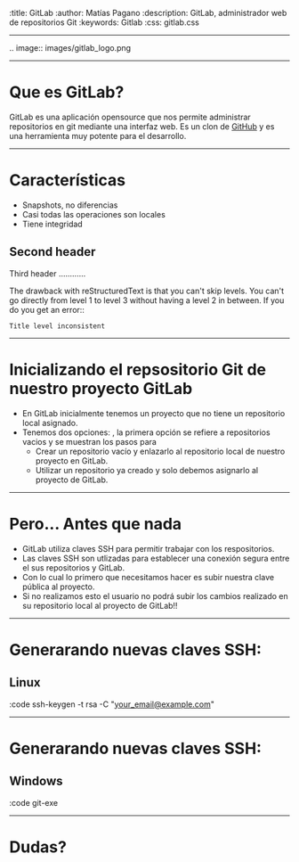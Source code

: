 :title: GitLab
:author: Matías Pagano
:description: GitLab, administrador web de repositorios Git
:keywords: Gitlab
:css: gitlab.css

----

.. image:: images/gitlab_logo.png

----

Que es GitLab?
=============

GitLab es una aplicación opensource que nos permite administrar repositorios en git mediante una interfaz web.
Es un clon de <a href="http://github.com">GitHub</a> y es una herramienta muy potente para el desarrollo.

----

Características
=============== 

* Snapshots, no diferencias
* Casi todas las operaciones son locales
* Tiene integridad

Second header
-------------

Third header
............

The drawback with reStructuredText is that you can't skip levels. You can't
go directly from level 1 to level 3 without having a level 2 in between.
If you do you get an error::

    Title level inconsistent

----

Inicializando el repsositorio Git de nuestro proyecto GitLab
============================================================
    
- En GitLab inicialmente tenemos un proyecto que no tiene un repositorio local asignado. 
- Tenemos dos opciones: , la primera opción se refiere a repositorios vacios y se muestran los pasos para 
	- Crear un repositorio vacío y enlazarlo al repositorio local de nuestro proyecto en GitLab.
	- Utilizar un repositorio ya creado y solo debemos asignarlo al proyecto de GitLab.
	
----

Pero... Antes que nada
======================

- GitLab utiliza claves SSH para permitir trabajar con los respositorios.
- Las claves SSH son utlizadas para establecer una conexión segura entre el sus repositorios y GitLab. 
- Con lo cual lo primero que necesitamos hacer es subir nuestra clave pública al proyecto.
- Si no realizamos esto el usuario no podrá subir los cambios realizado en su repositorio local al proyecto de GitLab!!

----

Generarando nuevas claves SSH:
==============================

Linux
-----

:code
	ssh-keygen -t rsa -C "your_email@example.com"

----

Generarando nuevas claves SSH:
==============================

Windows
-------

:code
	git-exe

----

Dudas?
======

